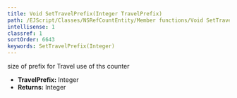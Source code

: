 ```yaml
---
title: Void SetTravelPrefix(Integer TravelPrefix)
path: /EJScript/Classes/NSRefCountEntity/Member functions/Void SetTravelPrefix(Integer p_0)
intellisense: 1
classref: 1
sortOrder: 6643
keywords: SetTravelPrefix(Integer)
---
```



size of prefix for Travel use of ths counter



* **TravelPrefix:** Integer
* **Returns:** Integer


